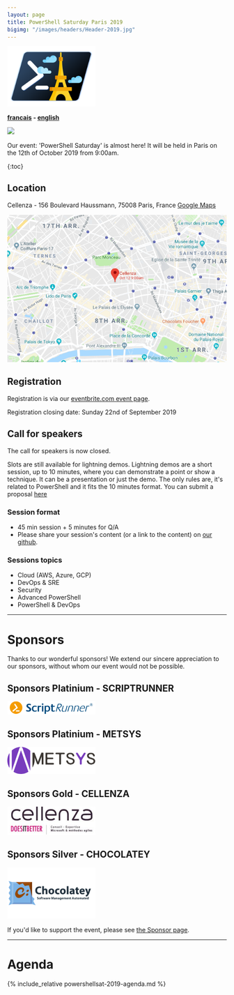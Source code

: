 ```yaml
---
layout: page
title: PowerShell Saturday Paris 2019
bigimg: "/images/headers/Header-2019.jpg"
---
```


<img src="https://raw.githubusercontent.com/FrPSUG/media/master/powershellsat/logo/adil/ps-saturday-paris-simple.png" width="40%">

<b>[francais](/powershellsat-2019) - [english](/powershellsat-2019en)</b>

![](https://github.com/FrPSUG/frpsug.github.io/raw/master/images/iconfinder_United-Kingdom-flag_32363.png)

Our event: 'PowerShell Saturday' is almost here!
It will be held in Paris on the 12th of October 2019 from 9:00am.

{:toc}

## Location

Cellenza - 156 Boulevard Haussmann, 75008 Paris, France [Google Maps](https://goo.gl/maps/fww4JUjUByjLzwWL8)

[![](/images/cellenza2.png)](https://goo.gl/maps/fww4JUjUByjLzwWL8)

## Registration

Registration is via our [eventbrite.com event page](https://pssatparis2019.eventbrite.com).

Registration closing date: Sunday 22nd of September 2019

## Call for speakers

The call for speakers is now closed.

Slots are still available for lightning demos. 
Lightning demos are a short session, up to 10 minutes, where you can demonstrate a point or show a technique. It can be a presentation or just the demo. The only rules are, it's related to PowerShell and it fits the 10 minutes format.
You can submit a proposal [here](https://forms.gle/2UbRtkfxN3rHWmzK9)

### Session format

* 45 min session + 5 minutes for Q/A
* Please share your session's content (or a link to the content) on [our github](https://github.com/FrPSUG/Presentations).

### Sessions topics

* Cloud (AWS, Azure, GCP)
* DevOps & SRE
* Security
* Advanced PowerShell
* PowerShell & DevOps

<hr>

# Sponsors

Thanks to our wonderful sponsors! We extend our sincere appreciation to our sponsors, without whom our event would not be possible.

## Sponsors Platinium - SCRIPTRUNNER

[<img src="/images/sponsors/scriptrunner.png" width="40%">](https://www.scriptrunner.com/)

## Sponsors Platinium - METSYS

[<img src="/images/sponsors/metsys.png" width="40%">](https://www.metsys.fr/)

## Sponsors Gold - CELLENZA

[<img src="/images/sponsors/cellenza_.png" width="40%">](https://www.cellenza.com/)

## Sponsors Silver - CHOCOLATEY

[<img src="/images/sponsors/chocolatey.png" width="40%">](https://chocolatey.org/)

If you'd like to support the event, please see [the Sponsor page](/pssat2019/sponsors-en).

<hr>

# Agenda

{% include_relative powershellsat-2019-agenda.md %}

